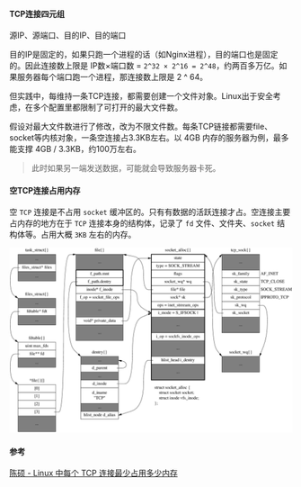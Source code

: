 #### TCP连接四元组

源IP、源端口、目的IP、目的端口

目的IP是固定的，如果只跑一个进程的话（如Nginx进程），目的端口也是固定的。因此连接数上限是 IP数×端口数 = `2^32 × 2^16 = 2^48`，约两百多万亿。如果服务器每个端口跑一个进程，那连接数上限是 2 ^ 64。

但实践中，每维持一条TCP连接，都需要创建一个文件对象。Linux出于安全考虑，在多个配置里都限制了可打开的最大文件数。

假设对最大文件数进行了修改，改为不限文件数。每条TCP链接都需要file、socket等内核对象，一条空连接占3.3KB左右。以 4GB 内存的服务器为例，最多能支撑 4GB / 3.3KB，约100万左右。

>  此时如果另一端发送数据，可能就会导致服务器卡死。



#### 空TCP连接占用内存

空 `TCP` 连接是不占用 `socket` 缓冲区的。只有有数据的活跃连接才占。空连接主要占内存的地方在于 `TCP` 连接本身的结构体，记录了 `fd` 文件、文件夹、`socket` 结构体等。占用大概 `3KB` 左右的内存。

<img src="assets/v2-2651a980c2ff60ea0260260744eeed83_1440w.png" alt="img" style="zoom:67%;" />





#### 参考

[陈硕 - Linux 中每个 TCP 连接最少占用多少内存](https://zhuanlan.zhihu.com/p/25241630)